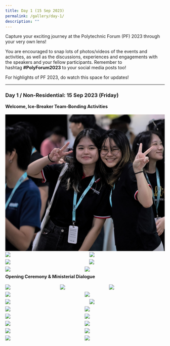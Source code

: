 ```yaml
---
title: Day 1 (15 Sep 2023)
permalink: /gallery/day-1/
description: ""
---
```

Capture your exciting journey at the Polytechnic Forum (PF) 2023 through your very own lens!

You are encouraged to snap lots of photos/videos of the events and activities, as well as the discussions, experiences and engagements with the speakers and your fellow participants. Remember to hashtag&nbsp;**#PolyForum2023** to your social media posts too!

For highlights of PF 2023, do watch this space for updates!

<hr>

### **Day 1 / Non-Residential: 15 Sep 2023 (Friday)**
<b>Welcome, Ice-Breaker Team-Bonding Activities</b>
<br>
<br>
![](/images/PF%202023/Gallery/img_0524%20copy-edited.jpg)<br><img style="float: left; width: 51.7%; margin-right: 1%; margin-bottom: 0.5em;" src="https://hosting.photobucket.com/images/i/tracyng81/IMG_2563_copy.jpg?width=320&amp;height=320&amp;fit=bounds">
<img style="float: left; width: 46%; margin-right: 1%; margin-bottom: 0.5em;" src="https://hosting.photobucket.com/images/i/tracyng81/PF_2023-2-3.jpg?width=320&amp;height=320&amp;fit=bounds"><img style="float: left; width: 51.6%; margin-right: 1%; margin-bottom: 0.5em;" src="https://hosting.photobucket.com/images/i/tracyng81/IMG_0506_copy.jpg?width=320&amp;height=320&amp;fit=bounds">
<img style="float: left; width: 46%; margin-right: 1%; margin-bottom: 0.5em;" src="https://hosting.photobucket.com/images/i/tracyng81/PF_2023-10.jpg?width=320&amp;height=320&amp;fit=bounds"><img style="float: left; width: 48.8%; margin-right: 1%; margin-bottom: 0.5em;" src="https://hosting.photobucket.com/images/i/tracyng81/PF_2023-8.jpg?width=320&amp;height=320&amp;fit=bounds">
<img style="float: left; width: 48.9%; margin-right: 1%; margin-bottom: 0.5em;" src="https://hosting.photobucket.com/images/i/tracyng81/PF_2023-9-2.jpg?width=320&amp;height=320&amp;fit=bounds"><a></a>

<br>
<br>
<b>Opening Ceremony &amp; Ministerial Dialogue</b> 
<br>
<br>
<img style="float: left; width: 33.4%; margin-right: 1%; margin-bottom: 0.5em;" src="https://hosting.photobucket.com/images/i/tracyng81/P1244293_(1)_copy.jpg?width=590&amp;height=590&amp;fit=bounds"><img style="float: left; width: 29.7%; margin-right: 1%; margin-bottom: 0.5em;" src="https://hosting.photobucket.com/images/i/tracyng81/_RM30505_copy.jpg?width=590&amp;height=590&amp;fit=bounds"><img style="float: left; width: 33.5%; margin-right: 1%; margin-bottom: 0.5em;" src="https://hosting.photobucket.com/images/i/tracyng81/P1244312_copy.jpg?width=590&amp;height=590&amp;fit=bounds"><img style="float: left; width: 48.8%; margin-right: 1%; margin-bottom: 0.5em;" src="https://hosting.photobucket.com/images/i/tracyng81/P1244283_copy.jpg?width=590&amp;height=590&amp;fit=bounds"><img style="float: left; width: 48.8%; margin-right: 1%; margin-bottom: 0.5em;" src="https://hosting.photobucket.com/images/i/tracyng81/P1244306_copy.jpg?width=590&amp;height=590&amp;fit=bounds"><img style="float: left; width: 51.7%; margin-right: 1%; margin-bottom: 0.5em;" src="https://hosting.photobucket.com/images/i/tracyng81/_RM30509_copy.jpg?width=590&amp;height=590&amp;fit=bounds"><img style="float: left; width: 46%; margin-right: 1%; margin-bottom: 0.5em;" src="https://hosting.photobucket.com/images/i/tracyng81/P1244397_copy.jpg?width=590&amp;height=590&amp;fit=bounds"><img style="float: left; width: 48.8%; margin-right: 1%; margin-bottom: 0.5em;" src="https://hosting.photobucket.com/images/i/tracyng81/P1244325_copy.jpg?width=590&amp;height=590&amp;fit=bounds"><img style="float: left; width: 48.9%; margin-right: 1%; margin-bottom: 0.5em;" src="https://hosting.photobucket.com/images/i/tracyng81/P1244340_copy.jpg?width=590&amp;height=590&amp;fit=bounds"><img style="float: left; width: 48.9%; margin-right: 1%; margin-bottom: 0.5em;" src="https://hosting.photobucket.com/images/i/tracyng81/P1244380_copy.jpg?width=590&amp;height=590&amp;fit=bounds"><img style="float: left; width: 48.9%; margin-right: 1%; margin-bottom: 0.5em;" src="https://hosting.photobucket.com/images/i/tracyng81/P1244408_copy.jpg?width=590&amp;height=590&amp;fit=bounds"><img style="float: left; width: 48.9%; margin-right: 1%; margin-bottom: 0.5em;" src="https://hosting.photobucket.com/images/i/tracyng81/P1244403_copy_2.jpg?width=590&amp;height=590&amp;fit=bounds"><img style="float: left; width: 48.9%; margin-right: 1%; margin-bottom: 0.5em;" src="https://hosting.photobucket.com/images/i/tracyng81/P1244268_copy.jpg?width=590&amp;height=590&amp;fit=bounds"><img style="float: left; width: 48.9%; margin-right: 1%; margin-bottom: 0.5em;" src="https://hosting.photobucket.com/images/i/tracyng81/_RM30585_copy.jpg?width=590&amp;height=590&amp;fit=bounds"><img style="float: left; width: 48.9%; margin-right: 1%; margin-bottom: 0.5em;" src="https://hosting.photobucket.com/images/i/tracyng81/_RM30604.jpg?width=590&amp;height=590&amp;fit=bounds"><img style="float: left; width: 48.9%; margin-right: 1%; margin-bottom: 0.5em;" src="https://hosting.photobucket.com/images/i/tracyng81/_RM30614_copy.jpg?width=590&amp;height=590&amp;fit=bounds"><img style="float: left; width: 48.9%; margin-right: 1%; margin-bottom: 0.5em;" src="https://hosting.photobucket.com/images/i/tracyng81/_RM30637_copy.jpg?width=590&amp;height=590&amp;fit=bounds">
<br>
<br>
<br>
<br>
<br>
<br>
<br>
<br>
<br>
<br>
<br>
<br>
<br>
<br>
<br>